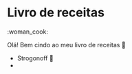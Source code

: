 <h1>Livro de receitas</h1>:woman_cook:

Olá! Bem cindo ao meu livro de receitas :handshake:

- Strogonoff :chicken:
- 
